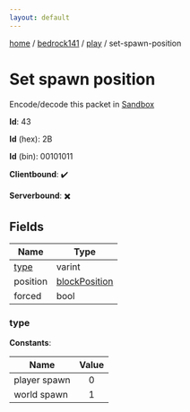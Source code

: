 ```yaml
---
layout: default
---
```


[home](/)  /  [bedrock141](/protocol/bedrock141)  /  [play](/protocol/bedrock141/play)  /  set-spawn-position

# Set spawn position

Encode/decode this packet in [Sandbox](../../../sandbox/bedrock141#play.set_spawn_position)

**Id**: 43

**Id** (hex): 2B

**Id** (bin): 00101011

**Clientbound**: ✔️

**Serverbound**: ✖️

## Fields

Name | Type
---|---
[type](#type) | varint
position | [blockPosition](/protocol/bedrock141/types/block-position)
forced | bool

### type

**Constants**:

Name | Value
---|:---:
player spawn | 0
world spawn | 1
